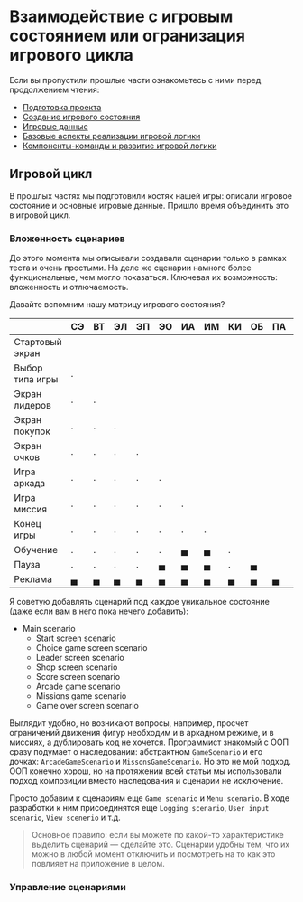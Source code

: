 # Взаимодействие с игровым состоянием или огранизация игрового цикла

Если вы пропустили прошлые части ознакомьтесь с ними перед продолжением чтения:
- [Подготовка проекта](readme.md)
- [Создание игрового состояния](game-state.md) 
- [Игровые данные](game-data.md)
- [Базовые аспекты реализации игровой логики](game-data.md)
- [Компоненты-команды и развитие игровой логики](game-data.md)

## Игровой цикл
В прошлых частях мы подготовили костяк нашей игры: описали игровое состояние и основные игровые данные. Пришло время объединить это в игровой цикл.

### Вложенность сценариев
До этого момента мы описывали создавали сценарии только в рамках теста и очень простыми. На деле же сценарии намного более функциональные, чем могло показаться. Ключевая их возможность: вложенность и отлючаемость.

Давайте вспомним нашу матрицу игрового состояния?

|                 | СЭ | ВТ | ЭЛ | ЭП | ЭО | ИА | ИМ | КИ | ОБ | ПА | РЕ |
| --------------- | -- | -- | -- | -- | -- | -- | -- | -- | -- | -- | -- |
| Стартовый экран |    |    |    |    |    |    |    |    |    | ️️   |    |
| Выбор типа игры | .  |    |    |    |    |    |    |    |    |    |    |
| Экран лидеров   | .  | .  |    |    |    |    |    |    |    |    |    |
| Экран покупок   | .  | .  | .  |    |    |    |    |    |    |    |    |
| Экран очков     | .  | .  | .  | .  |    |    |    |    |    |    |    |
| Игра аркада     | .  | .  | .  | .  | .  |    |    | ️   | ️   |    |    |
| Игра миссия     | .  | .  | .  | .  | .  | .  |    |    |    |    |    |
| Конец игры      | .  | .  | .  | .  | .  | .  | .  |    |    |    |    |
| Обучение        | .  | .  | .  | .  | .  | ▄  | ▄  | .  |    |    |    |
| Пауза           | .  | .  | .  | .  | ▄  | ▄  | ▄  | .  | ▄  |    |    |
| Реклама         | ▄  | ▄  | ▄  | ▄  | ▄  | ▄  | ▄  | ▄  | ▄  | ▄  |    |

Я советую добавлять сценарий под каждое уникальное состояние (даже если вам в него пока нечего добавить):

- Main scenario
  - Start screen scenario
  - Choice game screen scenario
  - Leader screen scenario
  - Shop screen scenario
  - Score screen scenario
  - Arcade game scenario
  - Missions game scenario
  - Game over screen scenario

Выглядит удобно, но возникают вопросы, например, просчет ограничений движения фигур необходим и в аркадном режиме, и в миссиях, а дублировать код не хочется. Программист знакомый с ООП сразу подумает о наследовании: абстрактном `GameScenario` и его дочках: `ArcadeGameScenario` и `MissonsGameScenario`. Но это не мой подход. ООП конечно хорош, но на протяжении всей статьи мы использовали подход композиции вместо наследования и сценарии не исключение.

Просто добавим к сценариям еще `Game scenario` и `Menu scenario`. В ходе разработки к ним присоединятся еще `Logging scenario`, `User input scenario`, `View scenerio` и т.д.

> Основное правило: если вы можете по какой-то характеристике выделить сценарий — сделайте это. Сценарии удобны тем, что их можно в любой момент отключить и посмотреть на то как это повлияет на приложение в целом.

### Управление сценариями
